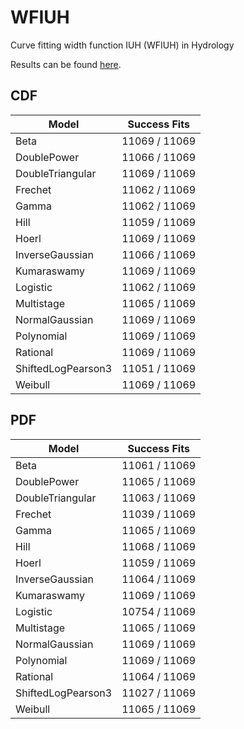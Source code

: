 # WFIUH

Curve fitting width function IUH (WFIUH) in Hydrology

Results can be found [here](results).

## CDF

| Model              | Success Fits  |
| ------------------ | ------------- |
| Beta               | 11069 / 11069 |
| DoublePower        | 11066 / 11069 |
| DoubleTriangular   | 11069 / 11069 |
| Frechet            | 11062 / 11069 |
| Gamma              | 11062 / 11069 |
| Hill               | 11059 / 11069 |
| Hoerl              | 11069 / 11069 |
| InverseGaussian    | 11066 / 11069 |
| Kumaraswamy        | 11069 / 11069 |
| Logistic           | 11062 / 11069 |
| Multistage         | 11065 / 11069 |
| NormalGaussian     | 11069 / 11069 |
| Polynomial         | 11069 / 11069 |
| Rational           | 11069 / 11069 |
| ShiftedLogPearson3 | 11051 / 11069 |
| Weibull            | 11069 / 11069 |

## PDF

| Model              | Success Fits  |
| ------------------ | ------------- |
| Beta               | 11061 / 11069 |
| DoublePower        | 11065 / 11069 |
| DoubleTriangular   | 11063 / 11069 |
| Frechet            | 11039 / 11069 |
| Gamma              | 11065 / 11069 |
| Hill               | 11068 / 11069 |
| Hoerl              | 11059 / 11069 |
| InverseGaussian    | 11064 / 11069 |
| Kumaraswamy        | 11069 / 11069 |
| Logistic           | 10754 / 11069 |
| Multistage         | 11065 / 11069 |
| NormalGaussian     | 11069 / 11069 |
| Polynomial         | 11069 / 11069 |
| Rational           | 11064 / 11069 |
| ShiftedLogPearson3 | 11027 / 11069 |
| Weibull            | 11065 / 11069 |
